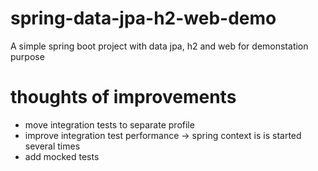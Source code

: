 # spring-data-jpa-h2-web-demo
A simple spring boot project with data jpa, h2 and web for demonstation purpose

# thoughts of improvements
- move integration tests to separate profile
- improve integration test performance -> spring context is is started several times
- add mocked tests